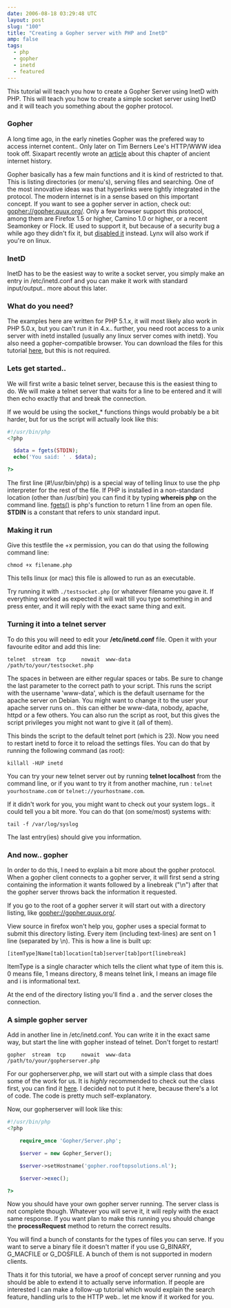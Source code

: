 ```yaml
---
date: 2006-08-18 03:29:48 UTC
layout: post
slug: "100"
title: "Creating a Gopher server with PHP and InetD"
amp: false
tags:
  - php
  - gopher
  - inetd
  - featured
---
```


This tutorial will teach you how to create a Gopher Server using InetD with PHP. This will teach you how to create a simple socket server using InetD and it will teach you something about the gopher protocol.

<h3>Gopher</h3>

A long time ago, in the early nineties Gopher was the prefered way to access internet content.. Only later on Tim Berners Lee's HTTP/WWW idea took off. Sixapart recently wrote an <a href="http://www.sixapart.com/about/news/2006/08/digging_up_info.html">article</a> about this chapter of ancient internet history.

Gopher basically has a few main functions and it is kind of restricted to that. This is listing directories (or menu's), serving files and searching. One of the most innovative ideas was that hyperlinks were tightly integrated in the protocol. The modern internet is in a sense based on this important concept. If you want to see a gopher server in action, check out: <a href="gopher://gopher.quux.org/">gopher://gopher.quux.org/</a>. Only a few browser support this protocol, among them are Firefox 1.5 or higher, Camino 1.0 or higher, or a recent Seamonkey or Flock. IE used to support it, but because of a security bug a while ago they didn't fix it, but <a href="http://www.microsoft.com/technet/security/bulletin/MS02-047.mspx">disabled it</a> instead. Lynx will also work if you're on linux.

<h3>InetD</h3>

InetD has to be the easiest way to write a socket server, you simply make an entry in /etc/inetd.conf and you can make it work with standard input/output.. more about this later.

<h3>What do you need?</h3>

The examples here are written for PHP 5.1.x, it will most likely also work in PHP 5.0.x, but you can't run it in 4.x.. further, you need root access to a unix server with inetd installed (usually  any linux server comes with inetd). You also need a gopher-compatible browser. You can download the files for this tutorial <a href="https://github.com/evert/PHPGopherServer">here</a>, but this is not required.

<h3>Lets get started..</h3>

We will first write a basic telnet server, because this is the easiest thing to do. We will make a telnet server that waits for a line to be entered and it will then echo exactly that and break the connection.

If we would be using the socket_* functions things would probably be a bit harder, but for us the script will actually look like this:</p>

```php
#!/usr/bin/php
<?php

  $data = fgets(STDIN);
  echo('You said: ' . $data);

?>
```

The first line (#!/usr/bin/php) is a special way of telling linux to use the php interpreter for the rest of the file. If PHP is installed in a non-standard location (other than /usr/bin) you can find it by typing <b>whereis php</b> on the command line.
<a href="http://nl2.php.net/fgets">fgets()</a> is php's function to return 1 line from an open file. <b>STDIN</b> is a constant that refers to unix standard input.

<h3>Making it run</h3>

Give this testfile the +x permission, you can do that using the following command line:

```
chmod +x filename.php
```

This tells linux (or mac) this file is allowed to run as an executable.

Try running it with `./testsocket.php` (or whatever filename you gave it. If everything worked as expected it will wait till you type something in and press enter, and it will reply with the exact same thing and exit.

<h3>Turning it into a telnet server</h3>

To do this you will need to edit your <b>/etc/inetd.conf</b> file. Open it with your favourite editor and add this line:

```
telnet  stream  tcp     nowait  www-data    /path/to/your/testsocket.php
```

The spaces in between are either regular spaces or tabs. Be sure to change the last parameter to the correct path to your script. This runs the script with the username 'www-data', which is the default username for the apache server on Debian. You might want to change it to the user your apache server runs on.. this can either be www-data, nobody, apache, httpd or a few others. You can also run the script as root, but this gives the script privileges you might not want to give it (all of them).

This binds the script to the default telnet port (which is 23). Now you need to restart inetd to force it to reload the settings files. You can do that by running the following command (as root):

```
killall -HUP inetd
```

You can try your new telnet server out by running <b>telnet localhost</b> from the command line, or if you want to try it from another machine, run : `telnet yourhostname.com` or `telnet://yourhostname.com`.

If it didn't work for you, you might want to check out your system logs.. it could tell you a bit more. You can do that (on some/most) systems with:

```
tail -f /var/log/syslog
```

The last entry(ies) should give you information.

<h3>And now.. gopher</h3>

In order to do this, I need to explain a bit more about the gopher protocol. When a gopher client connects to a gopher server, it will first send a string containing the information it wants followed by a linebreak ("\n") after that the gopher server throws back the information it requested.

If you go to the root of a gopher server it will start out with a directory listing, like <a href="gopher://gopher.quux.org/">gopher://gopher.quux.org/</a>.

View source in firefox won't help you, gopher uses a special format to submit this directory listing. Every item (including text-lines) are sent on 1 line (separated by \n). This is how a line is built up:

```
[itemType]Name[tab]location[tab]server[tab]port[linebreak]
```

ItemType is a single character which tells the client what type of item this is. 0 means file, 1 means directory, 8 means telnet link, I means an image file and i is informational text.

At the end of the directory listing you'll find a . and the server closes the connection.

<h3>A simple gopher server</h3>

Add in another line in /etc/inetd.conf. You can write it in the exact same way, but start the line with gopher instead of telnet. Don't forget to restart!

```
gopher  stream  tcp     nowait  www-data    /path/to/your/gopherserver.php
```

For our gopherserver.php, we will start out with a simple class that does some of the work for us. It is _highly_ recommended to check out the class first, you can find it <a href="https://github.com/evert/PHPGopherServer/blob/master/gopherserver/Gopher/Server.php">here</a>. I decided not to put it here, because there's a lot of code. The code is pretty much self-explanatory.

Now, our gopherserver will look like this:

```php
#!/usr/bin/php
<?php

    require_once 'Gopher/Server.php';

    $server = new Gopher_Server();

    $server->setHostname('gopher.rooftopsolutions.nl');

    $server->exec();

?>
```

Now you should have your own gopher server running. The server class is not complete though. Whatever you will serve it, it will reply with the exact same response. If you want plan to make this running you should change the <b>processRequest</b> method to return the correct results.

You will find a bunch of constants for the types of files you can serve. If you want to serve a binary file it doesn't matter if you use G_BINARY, G_MACFILE or G_DOSFILE. A bunch of them is not supported in modern clients.

Thats it for this tutorial, we have a proof of concept server running and you should be able to extend it to actually serve information. If people are interested I can make a follow-up tutorial which would explain the search feature, handling urls to the HTTP web.. let me know if it worked for you.
